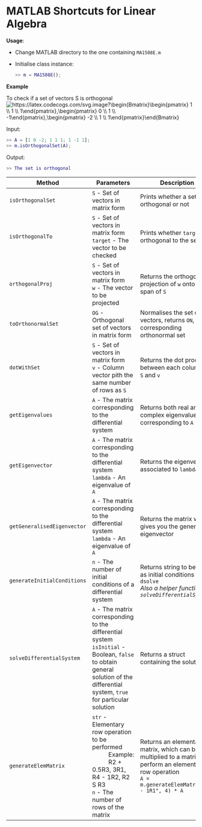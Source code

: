 # MATLAB Shortcuts for Linear Algebra

**Usage**:

- Change MATLAB directory to the one containing `MA1508E.m`

- Initialise class instance:

  ```MATLAB
  >> m = MA1508E();
  ```

**Example**

To check if a set of vectors S is orthogonal
<img src="https://latex.codecogs.com/svg.image?\begin{Bmatrix}\begin{pmatrix}&space;1&space;\\&space;1&space;\\&space;1\end{pmatrix},\begin{pmatrix}&space;0&space;\\&space;1&space;\\&space;-1\end{pmatrix},\begin{pmatrix}&space;-2&space;\\&space;1&space;\\&space;1\end{pmatrix}\end{Bmatrix}&space;" title="https://latex.codecogs.com/svg.image?\begin{Bmatrix}\begin{pmatrix} 1 \\ 1 \\ 1\end{pmatrix},\begin{pmatrix} 0 \\ 1 \\ -1\end{pmatrix},\begin{pmatrix} -2 \\ 1 \\ 1\end{pmatrix}\end{Bmatrix} " />

Input:

```MATLAB
>> A = [1 0 -2; 1 1 1; 1 -1 1];
>> m.isOrthogonalSet(A);
```

Output:

```MATLAB
>> The set is orthogonal
```

| Method                      | Parameters                                                                                                                                                                          | Description                                                                                                              |
| --------------------------- | ----------------------------------------------------------------------------------------------------------------------------------------------------------------------------------- | ------------------------------------------------------------------------------------------------------------------------ |
| `isOrthogonalSet`           | `S` - Set of vectors in matrix form                                                                                                                                                 | Prints whether a set is orthogonal or not                                                                                |
| `isOrthogonalTo`            | `S` - Set of vectors in matrix form<br />`target` - The vector to be checked                                                                                                        | Prints whether `target` is orthogonal to the set `S`                                                                     |
| `orthogonalProj`            | `S` - Set of vectors in matrix form<br />`w` - The vector to be projected                                                                                                           | Returns the orthogonal projection of `w` onto the span of `S`                                                            |
| `toOrthonormalSet`          | `OG` - Orthogonal set of vectors in matrix form                                                                                                                                     | Normalises the set of vectors, returns `ON`, the corresponding orthonormal set                                           |
| `dotWithSet`                | `S` - Set of vectors in matrix form<br />`v` - Column vector pith the same number of rows as `S`                                                                                    | Returns the dot product between each column of `S` and `v`                                                               |
| `getEigenvalues`            | `A` - The matrix corresponding to the differential system                                                                                                                           | Returns both real and complex eigenvalues corresponding to `A`                                                           |
| `getEigenvector`            | `A` - The matrix corresponding to the differential system<br />`lambda` - An eigenvalue of `A`                                                                                      | Returns the eigenvector associated to `lambda`                                                                           |
| `getGeneralisedEigenvector` | `A` - The matrix corresponding to the differential system<br />`lambda` - An eigenvalue of `A`                                                                                      | Returns the matrix which gives you the generalised eigenvector                                                           |
| `generateInitialConditions` | `n` - The number of initial conditions of a differential system                                                                                                                     | Returns string to be input as initial conditions in `dsolve`<br />_Also a helper function for `solveDifferentialSystem`_ |
| `solveDifferentialSystem`   | `A` - The matrix corresponding to the differential system<br />`isInitial` - Boolean, `false` to obtain general solution of the differential system, `true` for particular solution | Returns a struct containing the solution                                                                                 |
| `generateElemMatrix`        | `str` - Elementary row operation to be performed<br />&nbsp;&nbsp;&nbsp;&nbsp;&nbsp;&nbsp;&nbsp;&nbsp;&nbsp;&nbsp;Example:<br />&nbsp;&nbsp;&nbsp;&nbsp;&nbsp;&nbsp;&nbsp;&nbsp;&nbsp;&nbsp;R2 + 0.5R3, 3R1, R4 - 1R2, R2 S R3<br />`n` - The number of rows of the matrix                                  | Returns an elementary matrix, which can be pre-multiplied to a matrix to perform an elementary row operation<br />`A = m.generateElemMatrix("R2 - 1R1", 4) * A`             |
